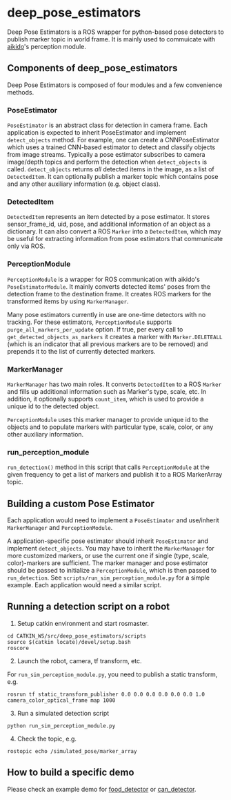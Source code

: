 # deep_pose_estimators
Deep Pose Estimators is a ROS wrapper for python-based pose detectors to publish marker topic in world frame. It is mainly used to commuicate with [aikido](https://github.com/personalrobotics/aikido)'s perception module.

## Components of deep_pose_estimators
Deep Pose Estimators is composed of four modules and a few convenience methods.

### PoseEstimator
`PoseEstimator` is an abstract class for detection in camera frame. Each application is expected to inherit PoseEstimator and implement `detect_objects` method. For example, one can create a CNNPoseEstimator which uses a trained CNN-based estimator to  detect and classify objects from image streams. Typically a pose estimator subscribes to camera image/depth topics and perform the detection when `detect_objects` is called. `detect_objects` returns _all_ detected items in the image, as a list of `DetectedItem`. It can optionally publish a marker topic which contains pose and any other auxiliary information (e.g. object class).

### DetectedItem
`DetectedItem` represents an item detected by a pose estimator. It stores sensor_frame_id, uid, pose, and additional information of an object as a dictionary. It can also convert a ROS `Marker` into a `DetectedItem`, which may be useful for extracting information from pose estimators that communicate only via ROS.

### PerceptionModule
`PerceptionModule` is a wrapper for ROS communication with aikido's `PoseEstimatorModule`. It mainly converts detected items' poses from the detection frame to the destination frame. It creates ROS markers for the transformed items by using `MarkerManager`.

Many pose estimators currently in use are one-time detectors with no tracking. For these estimators, `PerceptionModule` supports `purge_all_markers_per_update` option. If true, per every call to `get_detected_objects_as_markers` it creates a marker with `Marker.DELETEALL` (which is an indicator that all previous markers are to be removed) and prepends it to the list of currently detected markers.

### MarkerManager
`MarkerManager` has two main roles. It converts `DetectedItem` to a ROS `Marker` and fills up additional information such as Marker's type, scale, etc. In addition, it optionally supports `count_item`, which is used to provide a unique id to the detected object.

`PerceptionModule` uses this marker manager to provide unique id to the objects and to populate markers with particular type, scale, color, or any other auxiliary information.


### run_perception_module
`run_detection()` method in this script that calls `PerceptionModule` at the given frequency to get a list of markers and publish it to a ROS MarkerArray topic.

## Building a custom Pose Estimator
Each application would need to implement a `PoseEstimator` and use/inherit `MarkerManager` and `PerceptionModule`.

A application-specific pose estimator should inherit `PoseEstimator` and implement `detect_objects`. You may have to inherit the `MarkerManager` for more customized markers, or use the current one if single (type, scale, color)-markers are sufficient. The marker manager and pose estimator should be passed to initialize a `PerceptionModule`, which is then passed to `run_detection`. See `scripts/run_sim_perception_module.py` for a simple example. Each application would need a similar script.


## Running a detection script on a robot

1. Setup catkin environment and start rosmaster.
```
cd CATKIN_WS/src/deep_pose_estimators/scripts
source $(catkin locate)/devel/setup.bash
roscore
```

2. Launch the robot, camera, tf transform, etc. 

For `run_sim_perception_module.py`, you need to publish a static transform, e.g.
```
rosrun tf static_transform_publisher 0.0 0.0 0.0 0.0 0.0 0.0 1.0 camera_color_optical_frame map 1000
```

3. Run a simulated detection script
```
python run_sim_perception_module.py
```
4. Check the topic, e.g.
```
rostopic echo /simulated_pose/marker_array
```

## How to build a specific demo
Please check an example demo for [food_detector](https://github.com/personalrobotics/food_detector) or [can_detector](https://github.com/personalrobotics/can_detector).

